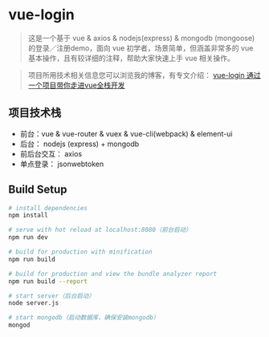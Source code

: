 # vue-login

>  这是一个基于 vue & axios & nodejs(express)  & mongodb (mongoose) 的登录／注册demo，面向 vue 初学者，场景简单，但涵盖非常多的 vue 基本操作，且有较详细的注释，帮助大家快速上手 vue 相关操作。

> 项目所用技术相关信息您可以浏览我的博客，有专文介绍： [vue-login 通过一个项目带你走进vue全栈开发](https://ykloveyxk.github.io/2017/03/21/vue-login-%E9%80%9A%E8%BF%87%E4%B8%80%E4%B8%AA%E9%A1%B9%E7%9B%AE%E5%B8%A6%E4%BD%A0%E8%B5%B0%E8%BF%9Bvue%E5%85%A8%E6%A0%88%E5%BC%80%E5%8F%91/)


## 项目技术栈

* 前台：vue & vue-router & vuex & vue-cli(webpack) & element-ui
* 后台： nodejs (express) + mongodb
* 前后台交互： axios
* 单点登录： jsonwebtoken

## Build Setup

``` bash
# install dependencies
npm install

# serve with hot reload at localhost:8080（前台启动）
npm run dev

# build for production with minification
npm run build

# build for production and view the bundle analyzer report
npm run build --report

# start server（后台启动）
node server.js

# start mongodb（启动数据库，确保安装mongodb）
mongod

```
